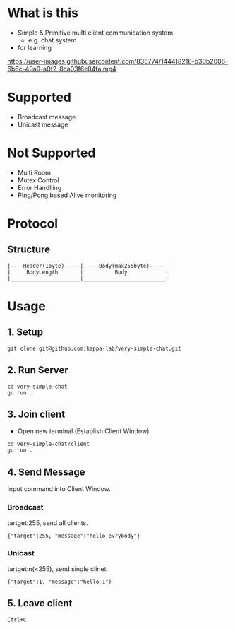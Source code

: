 # What is this
- Simple & Primitive multi client communication system.
   - e.g. chat system
- for learning   

https://user-images.githubusercontent.com/836774/144418218-b30b2006-6b6c-49a9-a0f2-8ca03f6e84fa.mp4

# Supported
- Broadcast message
- Unicast message

# Not Supported
- Multi Room
- Mutex Control
- Error Handlling
- Ping/Pong based Alive monitoring 

# Protocol
## Structure
```
|----Header(1byte)-----|-----Body(max255byte)-----|
|     BodyLength       |          Body            |
|______________________|__________________________|
```

# Usage

## 1. Setup

```shell
git clone git@github.com:kappa-lab/very-simple-chat.git
```

## 2. Run Server

```shell
cd very-simple-chat
go run .
```

## 3. Join client
- Open new terminal (Establish Client Window)

```shell
cd very-simple-chat/client
go run .
```

## 4. Send Message
Input command into Client Window.

### Broadcast
tartget:255, send all clients.

```shell
{"target":255, "message":"hello evrybody"}
```

### Unicast
tartget:n(<255), send single clinet.
 
```shell
{"target":1, "message":"hello 1"}
```

## 5. Leave client
`Ctrl+C`
